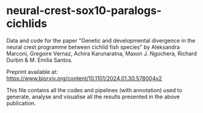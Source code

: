 # neural-crest-sox10-paralogs-cichlids

Data and code for the paper "Genetic and developmental divergence in the neural crest programme between cichlid fish species" by Aleksandra Marconi, Gregoire Vernaz, Achira Karunaratna, Maxon J. Ngochera, Richard Durbin & M. Emília Santos.

Preprint available at: https://www.biorxiv.org/content/10.1101/2024.01.30.578004v2


This file contains all the codes and pipelines (with annotation) used to generate, analyse and visualise all the results presented in the above publication. 
